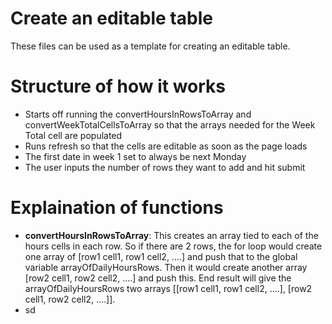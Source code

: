 # Create an editable table

These files can be used as a template for creating an editable table.

# Structure of how it works

* Starts off running the convertHoursInRowsToArray and convertWeekTotalCellsToArray so that the arrays needed for the Week Total cell are populated
* Runs refresh so that the cells are editable as soon as the page loads
* The first date in week 1 set to always be next Monday
* The user inputs the number of rows they want to add and hit submit


# Explaination of functions

* **convertHoursInRowsToArray**: This creates an array tied to each of the hours cells in each row. So if there are 2 rows, the for loop would create one array of [row1 cell1, row1 cell2, ....] and push that to the global variable arrayOfDailyHoursRows. Then it would create another array [row2 cell1, row2 cell2, ....] and push this. End result will give the arrayOfDailyHoursRows two arrays [[row1 cell1, row1 cell2, ....], [row2 cell1, row2 cell2, ....]].
* sd
